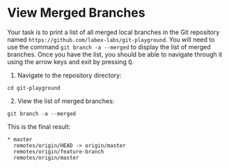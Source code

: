# View Merged Branches

Your task is to print a list of all merged local branches in the Git repository named `https://github.com/labex-labs/git-playground`. You will need to use the command `git branch -a --merged` to display the list of merged branches. Once you have the list, you should be able to navigate through it using the arrow keys and exit by pressing <kbd>Q</kbd>.

1. Navigate to the repository directory:

```shell
cd git-playground
```

2. View the list of merged branches:

```shell
git branch -a --merged
```

This is the final result:

```
* master
  remotes/origin/HEAD -> origin/master
  remotes/origin/feature-branch
  remotes/origin/master
```
